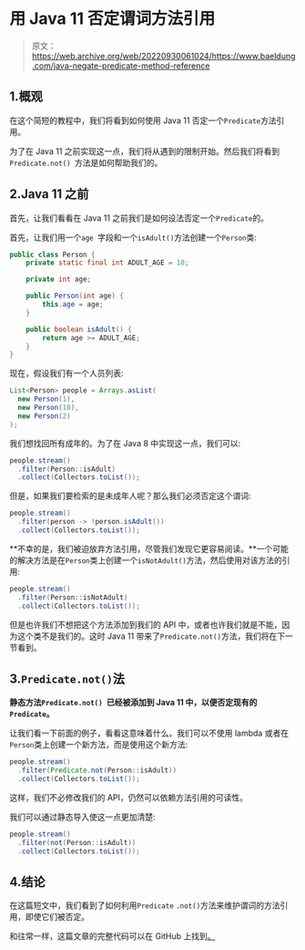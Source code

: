 # 用 Java 11 否定谓词方法引用

> 原文：<https://web.archive.org/web/20220930061024/https://www.baeldung.com/java-negate-predicate-method-reference>

## 1.概观

在这个简短的教程中，我们将看到如何使用 Java 11 否定一个`Predicate`方法引用。

为了在 Java 11 之前实现这一点，我们将从遇到的限制开始。然后我们将看到`Predicate.not() `方法是如何帮助我们的。

## 2.Java 11 之前

首先，让我们看看在 Java 11 之前我们是如何设法否定一个`Predicate`的。

首先，让我们用一个`age `字段和一个`isAdult()`方法创建一个`Person`类:

```java
public class Person {
    private static final int ADULT_AGE = 18;

    private int age;

    public Person(int age) {
        this.age = age;
    }

    public boolean isAdult() {
        return age >= ADULT_AGE;
    }
}
```

现在，假设我们有一个人员列表:

```java
List<Person> people = Arrays.asList(
  new Person(1),
  new Person(18),
  new Person(2)
);
```

我们想找回所有成年的。为了在 Java 8 中实现这一点，我们可以:

```java
people.stream()                      
  .filter(Person::isAdult)           
  .collect(Collectors.toList());
```

但是，如果我们要检索的是未成年人呢？那么我们必须否定这个谓词:

```java
people.stream()                       
  .filter(person -> !person.isAdult())
  .collect(Collectors.toList());
```

**不幸的是，我们被迫放弃方法引用，尽管我们发现它更容易阅读。**一个可能的解决方法是在`Person`类上创建一个`isNotAdult()`方法，然后使用对该方法的引用:

```java
people.stream()                 
  .filter(Person::isNotAdult)   
  .collect(Collectors.toList());
```

但是也许我们不想把这个方法添加到我们的 API 中，或者也许我们就是不能，因为这个类不是我们的。这时 Java 11 带来了`Predicate.not()`方法，我们将在下一节看到。

## 3.`Predicate.not()`法

**静态方法`Predicate.not() `已经被添加到 Java 11 中，以便否定现有的`Predicate`。**

让我们看一下前面的例子，看看这意味着什么。我们可以不使用 lambda 或者在`Person`类上创建一个新方法，而是使用这个新方法:

```java
people.stream()                          
  .filter(Predicate.not(Person::isAdult))
  .collect(Collectors.toList());
```

这样，我们不必修改我们的 API，仍然可以依赖方法引用的可读性。

我们可以通过静态导入使这一点更加清楚:

```java
people.stream()                  
  .filter(not(Person::isAdult))  
  .collect(Collectors.toList());
```

## 4.结论

在这篇短文中，我们看到了如何利用`Predicate` `.not()`方法来维护谓词的方法引用，即使它们被否定。

和往常一样，这篇文章的完整代码可以在 GitHub 上找到[。](https://web.archive.org/web/20221206060852/https://github.com/eugenp/tutorials/tree/master/core-java-modules/core-java-11)